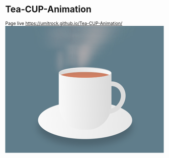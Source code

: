 # Tea-CUP-Animation
Page live https://umitrock.github.io/Tea-CUP-Animation/
<img src="https://github.com/UmitRock/Tea-CUP-Animation/blob/main/page.PNG?raw=true" alt="">

